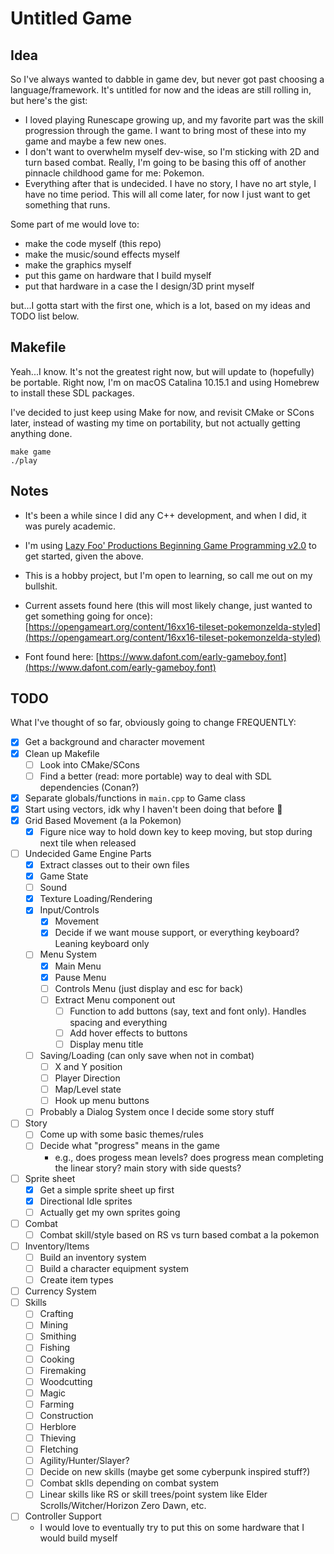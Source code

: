# Untitled Game

## Idea
So I've always wanted to dabble in game dev, but never got past choosing a language/framework. It's untitled for now and the ideas are still rolling in, but here's the gist:

* I loved playing Runescape growing up, and my favorite part was the skill progression through the game. I want to bring most of these into my game and maybe a few new ones.
* I don't want to overwhelm myself dev-wise, so I'm sticking with 2D and turn based combat. Really, I'm going to be basing this off of another pinnacle childhood game for me: Pokemon.
* Everything after that is undecided. I have no story, I have no art style, I have no time period. This will all come later, for now I just want to get something that runs.

Some part of me would love to:
* make the code myself (this repo)
* make the music/sound effects myself
* make the graphics myself
* put this game on hardware that I build myself
* put that hardware in a case the I design/3D print myself

but...I gotta start with the first one, which is a lot, based on my ideas and TODO list below.

## Makefile
Yeah...I know. It's not the greatest right now, but will update to (hopefully) be portable. Right now, I'm on macOS Catalina 10.15.1 and using Homebrew to install these SDL packages.

I've decided to just keep using Make for now, and revisit CMake or SCons later, instead of wasting my time on portability, but not actually getting anything done.

`make game`  
`./play`

## Notes
* It's been a while since I did any C++ development, and when I did, it was purely academic.
* I'm using [Lazy Foo' Productions Beginning Game Programming v2.0](https://lazyfoo.net/tutorials/SDL/index.php) to get started, given the above.
* This is a hobby project, but I'm open to learning, so call me out on my bullshit.

* Current assets found here (this will most likely change, just wanted to get something going for once): [https://opengameart.org/content/16xx16-tileset-pokemonzelda-styled](https://opengameart.org/content/16xx16-tileset-pokemonzelda-styled)
* Font found here: [https://www.dafont.com/early-gameboy.font](https://www.dafont.com/early-gameboy.font)

## TODO
What I've thought of so far, obviously going to change FREQUENTLY:

- [X] Get a background and character movement
- [X] Clean up Makefile
  - [ ] Look into CMake/SCons
  - [ ] Find a better (read: more portable) way to deal with SDL dependencies (Conan?)
- [X] Separate globals/functions in `main.cpp` to Game class
- [X] Start using vectors, idk why I haven't been doing that before :shrug:
- [X] Grid Based Movement (a la Pokemon)
  - [X] Figure nice way to hold down key to keep moving, but stop during next tile when released
- [ ] Undecided Game Engine Parts
  - [X] Extract classes out to their own files
  - [X] Game State
  - [ ] Sound
  - [X] Texture Loading/Rendering
  - [X] Input/Controls
    - [X] Movement
    - [X] Decide if we want mouse support, or everything keyboard? Leaning keyboard only
  - [ ] Menu System
    - [X] Main Menu
    - [X] Pause Menu
    - [ ] Controls Menu (just display and esc for back)
    - [ ] Extract Menu component out
      - [ ] Function to add buttons (say, text and font only). Handles spacing and everything
      - [ ] Add hover effects to buttons
      - [ ] Display menu title
  - [ ] Saving/Loading (can only save when not in combat)
    - [ ] X and Y position
    - [ ] Player Direction
    - [ ] Map/Level state
    - [ ] Hook up menu buttons
  - [ ] Probably a Dialog System once I decide some story stuff
- [ ] Story
  - [ ] Come up with some basic themes/rules
  - [ ] Decide what "progress" means in the game
    - e.g., does progess mean levels? does progress mean completing the linear story? main story with side quests?
- [ ] Sprite sheet
  - [X] Get a simple sprite sheet up first
  - [X] Directional Idle sprites
  - [ ] Actually get my own sprites going
- [ ] Combat
  - [ ] Combat skill/style based on RS vs turn based combat a la pokemon
- [ ] Inventory/Items
  - [ ] Build an inventory system
  - [ ] Build a character equipment system
  - [ ] Create item types
- [ ] Currency System
- [ ] Skills
  - [ ] Crafting
  - [ ] Mining
  - [ ] Smithing
  - [ ] Fishing
  - [ ] Cooking
  - [ ] Firemaking
  - [ ] Woodcutting
  - [ ] Magic
  - [ ] Farming
  - [ ] Construction
  - [ ] Herblore
  - [ ] Thieving
  - [ ] Fletching
  - [ ] Agility/Hunter/Slayer?
  - [ ] Decide on new skills (maybe get some cyberpunk inspired stuff?)
  - [ ] Combat sklls depending on combat system
  - [ ] Linear skills like RS or skill trees/point system like Elder Scrolls/Witcher/Horizon Zero Dawn, etc.
- [ ] Controller Support
  - I would love to eventually try to put this on some hardware that I would build myself
